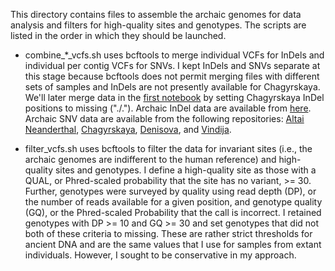 This directory contains files to assemble the archaic genomes for data analysis and filters for high-quality sites and genotypes. The scripts are listed in the order in which they should be launched.

- combine_*_vcfs.sh uses bcftools to merge individual VCFs for InDels and individual per contig VCFs for SNVs. I kept InDels and SNVs separate at this stage because bcftools does not permit merging files with different sets of samples and InDels are not presently available for Chagyrskaya. We'll later merge data in the [first notebook](https://github.com/brandcm/Archaic_Splicing/blob/main/scripts/notebooks/1_generate_archaic_dataframe.ipynb) by setting Chagyrskaya InDel positions to missing ("./."). Archaic InDel data are available from [here](http://ftp.eva.mpg.de/neandertal/Vindija/VCF/indels/). Archaic SNV data are available from the following repositories: [Altai Neanderthal](http://ftp.eva.mpg.de/neandertal/Vindija/VCF/Altai/), [Chagyrskaya](http://ftp.eva.mpg.de/neandertal/Chagyrskaya/VCF/), [Denisova](http://ftp.eva.mpg.de/neandertal/Vindija/VCF/Denisova/), and [Vindija](http://ftp.eva.mpg.de/neandertal/Vindija/VCF/Vindija33.19/).

- filter_vcfs.sh uses bcftools to filter the data for invariant sites (i.e., the archaic genomes are indifferent to the human reference) and high-quality sites and genotypes. I define a high-quality site as those with a QUAL, or Phred-scaled probability that the site has no variant, >= 30. Further, genotypes were surveyed by quality using read depth (DP), or the number of reads available for a given position, and genotype quality (GQ), or the Phred-scaled Probability that the call is incorrect. I retained genotypes with DP >= 10 and GQ >= 30 and set genotypes that did not both of these criteria to missing. These are rather strict thresholds for ancient DNA and are the same values that I use for samples from extant individuals. However, I sought to be conservative in my approach. 
